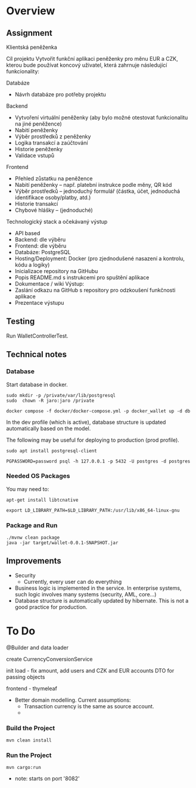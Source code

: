 # Overview

## Assignment

Klientská peněženka

Cíl projektu
Vytvořit funkční aplikaci peněženky pro měnu EUR a CZK, kterou bude používat koncový uživatel,
která zahrnuje následující funkcionality:

Databáze

- Návrh databáze pro potřeby projektu

Backend

- Vytvoření virtuální peněženky (aby bylo možné otestovat funkcionalitu na jiné peněžence)
- Nabití peněženky
- Výběr prostředků z peněženky
- Logika transakcí a zaúčtování
- Historie peněženky
- Validace vstupů

Frontend

- Přehled zůstatku na peněžence
- Nabití peněženky – např. platební instrukce podle měny, QR kód
- Výběr prostředků – jednoduchý formulář (částka, účet, jednoduchá identifikace osoby/platby,
  atd.)
- Historie transakcí
- Chybové hlášky – (jednoduché)

Technologický stack a očekávaný výstup

- API based
- Backend: dle výběru
- Frontend: dle výběru
- Databáze: PostgreSQL
- Hosting/Deployment: Docker (pro zjednodušené nasazení a kontrolu, kódu a logiky)
- Inicializace repository na GitHubu
- Popis README.md s instrukcemi pro spuštění aplikace
- Dokumentace / wiki
  Výstup:
- Zaslání odkazu na GitHub s repository pro odzkoušení funkčnosti aplikace
- Prezentace výstupu

## Testing

Run WalletControllerTest.

## Technical notes

### Database

Start database in docker.

```
sudo mkdir -p /private/var/lib/postgresql
sudo  chown -R jaro:jaro /private

docker compose -f docker/docker-compose.yml -p docker_wallet up -d db
```

In the dev profile (which is active), database structure is updated automatically based on the model.

The following may be useful for deploying to production (prod profile).

```
sudo apt install postgresql-client

PGPASSWORD=password psql -h 127.0.0.1 -p 5432 -U postgres -d postgres
```

### Needed OS Packages

You may need to:

```
apt-get install libtcnative

export LD_LIBRARY_PATH=$LD_LIBRARY_PATH:/usr/lib/x86_64-linux-gnu
```

### Package and Run

```
./mvnw clean package
java -jar target/wallet-0.0.1-SNAPSHOT.jar
```

## Improvements

- Security
    - Currently, every user can do everything
- Business logic is implemented in the service. In enterprise systems, such logic involves many systems (security, AML,
  core...)
- Database structure is automatically updated by hibernate. This is not a good practice for production.

# To Do

@Builder and data loader

create CurrencyConversionService

init load - fix amount, add users and CZK and EUR accounts
DTO for passing objects

frontend - thymeleaf

- Better domain modelling. Current assumptions:
  - Transaction currency is the same as source account.
  -

### Build the Project

```
mvn clean install
```

### Run the Project

```
mvn cargo:run
```

- note: starts on port '8082'